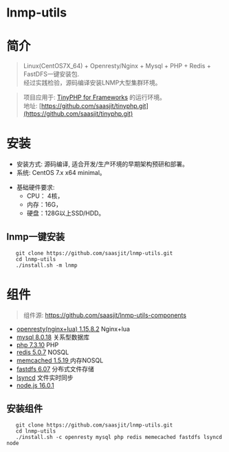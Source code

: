 lnmp-utils
============

简介
===

>  Linux(CentOS7X_64) + Openresty/Nginx + Mysql + PHP + Redis + FastDFS一键安装包.   
>  经过实践检验，源码编译安装LNMP大型集群环境。   

> 项目应用于: [TinyPHP for Frameworks](https://github.com/saasjit/tinyphp.git) 的运行环境。   
>  地址: [https://github.com/saasjit/tinyphp.git](https://github.com/saasjit/tinyphp.git)    

安装
===
- 安装方式: 源码编译, 适合开发/生产环境的早期架构预研和部署。   
- 系统: CentOS 7.x x64 minimal。  
 
+ 基础硬件要求:
  - CPU： 4核，  
  - 内存：16G，  
  - 硬盘：128G以上SSD/HDD。 
   
lnmp一键安装  
---- 
```shell
   git clone https://github.com/saasjit/lnmp-utils.git
   cd lnmp-utils
   ./install.sh -m lnmp
```

组件
=======

> 组件源: https://github.com/saasjit/lnmp-utils-components

+ [openresty(nginx+lua) 1.15.8.2](https://github.com/openresty/openresty.git)     Nginx+lua   
+ [mysql 8.0.18](http://cdn.mysql.com/Downloads/MySQL-8.0/mysql-8.0.18.tar.gz)  关系型数据库   
+ [php 7.3.10](http://cn2.php.net/distributions/php-5.6.27.tar.gz)  PHP    
+ [redis 5.0.7](http://download.redis.io/releases/redis-5.0.7.tar.gz)  NOSQL   
+ [memcached 1.5.19 ](http://www.memcached.org/files/memcached-1.5.19.tar.gz)  内存NOSQL   
+ [fastdfs 6.07](https://github.com/happyfish100/fastdfs)  分布式文件存储   
+ [lsyncd](https://github.com/lsyncd/lsyncd)  文件实时同步   
+ [node.js 16.0.1](https://nodejs.org/)   

安装组件   
---
```shell
   git clone https://github.com/saasjit/lnmp-utils.git
   cd lnmp-utils
   ./install.sh -c openresty mysql php redis memecached fastdfs lsyncd node
```
